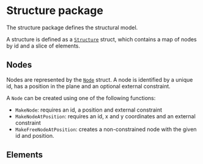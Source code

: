 # Structure package

The structure package defines the structural model.

A structure is defined as a [`Structure`](./structure.go) struct, which contains a map of nodes by id and a slice of elements.

## Nodes

Nodes are represented by the [`Node`](./node.go) struct.
A node is identified by a unique id, has a position in the plane and an optional external constraint.

A `Node` can be created using one of the following functions:

- `MakeNode`: requires an id, a position and external constraint
- `MakeNodeAtPosition`: requires an id, x and y coordinates and an external constraint
- `MakeFreeNodeAtPosition`: creates a non-constrained node with the given id and position.

## Elements
